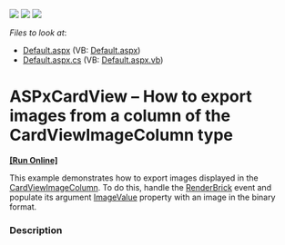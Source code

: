 <!-- default badges list -->
![](https://img.shields.io/endpoint?url=https://codecentral.devexpress.com/api/v1/VersionRange/128530199/15.2.4%2B)
[![](https://img.shields.io/badge/Open_in_DevExpress_Support_Center-FF7200?style=flat-square&logo=DevExpress&logoColor=white)](https://supportcenter.devexpress.com/ticket/details/T333472)
[![](https://img.shields.io/badge/📖_How_to_use_DevExpress_Examples-e9f6fc?style=flat-square)](https://docs.devexpress.com/GeneralInformation/403183)
<!-- default badges end -->
<!-- default file list -->
*Files to look at*:

* [Default.aspx](./CS/Default.aspx) (VB: [Default.aspx](./VB/Default.aspx))
* [Default.aspx.cs](./CS/Default.aspx.cs) (VB: [Default.aspx.vb](./VB/Default.aspx.vb))
<!-- default file list end -->
# ASPxCardView – How to export images from a column of the CardViewImageColumn type
<!-- run online -->
**[[Run Online]](https://codecentral.devexpress.com/t333472/)**
<!-- run online end -->


<p>This example demonstrates how to export images displayed in the <a href="https://documentation.devexpress.com/#AspNet/clsDevExpressWebCardViewImageColumntopic">CardViewImageColumn</a>. To do this, handle the <a href="https://documentation.devexpress.com/#AspNet/DevExpressWebASPxCardViewExporter_RenderBricktopic">RenderBrick</a> event and populate its argument <a href="https://documentation.devexpress.com/#AspNet/DevExpressWebASPxCardViewExportRenderingEventArgs_ImageValuetopic">ImageValue</a> property with an image in the binary format.</p>


<h3>Description</h3>

&nbsp;

<br/>


